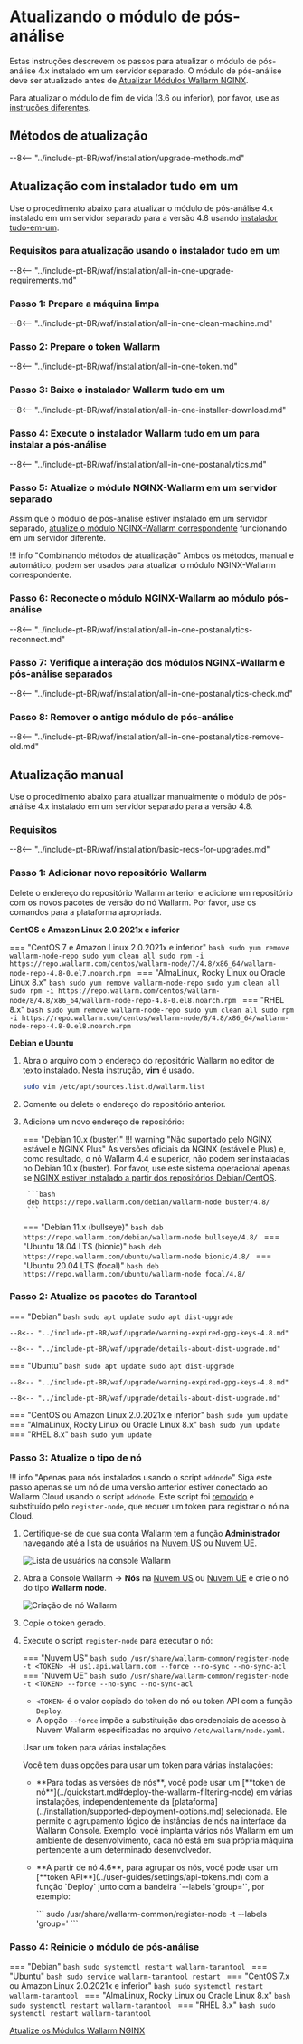 [docs-module-update]:           nginx-modules.md
[img-wl-console-users]:         ../images/check-users.png 
[img-create-wallarm-node]:      ../images/user-guides/nodes/create-cloud-node.png
[img-attacks-in-interface]:     ../images/admin-guides/test-attacks-quickstart.png
[wallarm-token-types]:          ../user-guides/nodes/nodes.md#api-and-node-tokens-for-node-creation
[tarantool-status]:             ../images/tarantool-status.png
[statistics-service-all-parameters]: ../admin-en/configure-statistics-service.md
[configure-proxy-balancer-instr]:   ../admin-en/configuration-guides/access-to-wallarm-api-via-proxy.md

# Atualizando o módulo de pós-análise

Estas instruções descrevem os passos para atualizar o módulo de pós-análise 4.x instalado em um servidor separado. O módulo de pós-análise deve ser atualizado antes de [Atualizar Módulos Wallarm NGINX][docs-module-update].

Para atualizar o módulo de fim de vida (3.6 ou inferior), por favor, use as [instruções diferentes](older-versions/separate-postanalytics.md).

## Métodos de atualização

--8<-- "../include-pt-BR/waf/installation/upgrade-methods.md"

## Atualização com instalador tudo em um

Use o procedimento abaixo para atualizar o módulo de pós-análise 4.x instalado em um servidor separado para a versão 4.8 usando [instalador tudo-em-um](../installation/nginx/all-in-one.md).

### Requisitos para atualização usando o instalador tudo em um

--8<-- "../include-pt-BR/waf/installation/all-in-one-upgrade-requirements.md"

### Passo 1: Prepare a máquina limpa

--8<-- "../include-pt-BR/waf/installation/all-in-one-clean-machine.md"

### Passo 2: Prepare o token Wallarm

--8<-- "../include-pt-BR/waf/installation/all-in-one-token.md"

### Passo 3: Baixe o instalador Wallarm tudo em um

--8<-- "../include-pt-BR/waf/installation/all-in-one-installer-download.md"

### Passo 4: Execute o instalador Wallarm tudo em um para instalar a pós-análise

--8<-- "../include-pt-BR/waf/installation/all-in-one-postanalytics.md"

### Passo 5: Atualize o módulo NGINX-Wallarm em um servidor separado

Assim que o módulo de pós-análise estiver instalado em um servidor separado, [atualize o módulo NGINX-Wallarm correspondente](nginx-modules.md) funcionando em um servidor diferente.

!!! info "Combinando métodos de atualização"
    Ambos os métodos, manual e automático, podem ser usados para atualizar o módulo NGINX-Wallarm correspondente.

### Passo 6: Reconecte o módulo NGINX-Wallarm ao módulo pós-análise

--8<-- "../include-pt-BR/waf/installation/all-in-one-postanalytics-reconnect.md"

### Passo 7: Verifique a interação dos módulos NGINX‑Wallarm e pós-análise separados

--8<-- "../include-pt-BR/waf/installation/all-in-one-postanalytics-check.md"

### Passo 8: Remover o antigo módulo de pós-análise

--8<-- "../include-pt-BR/waf/installation/all-in-one-postanalytics-remove-old.md"

## Atualização manual

Use o procedimento abaixo para atualizar manualmente o módulo de pós-análise 4.x instalado em um servidor separado para a versão 4.8.

### Requisitos 

--8<-- "../include-pt-BR/waf/installation/basic-reqs-for-upgrades.md"

### Passo 1: Adicionar novo repositório Wallarm

Delete o endereço do repositório Wallarm anterior e adicione um repositório com os novos pacotes de versão do nó Wallarm. Por favor, use os comandos para a plataforma apropriada.

**CentOS e Amazon Linux 2.0.2021x e inferior**

=== "CentOS 7 e Amazon Linux 2.0.2021x e inferior"
    ```bash
    sudo yum remove wallarm-node-repo
    sudo yum clean all
    sudo rpm -i https://repo.wallarm.com/centos/wallarm-node/7/4.8/x86_64/wallarm-node-repo-4.8-0.el7.noarch.rpm
    ```
=== "AlmaLinux, Rocky Linux ou Oracle Linux 8.x"
    ```bash
    sudo yum remove wallarm-node-repo
    sudo yum clean all
    sudo rpm -i https://repo.wallarm.com/centos/wallarm-node/8/4.8/x86_64/wallarm-node-repo-4.8-0.el8.noarch.rpm
    ```
=== "RHEL 8.x"
    ```bash
    sudo yum remove wallarm-node-repo
    sudo yum clean all
    sudo rpm -i https://repo.wallarm.com/centos/wallarm-node/8/4.8/x86_64/wallarm-node-repo-4.8-0.el8.noarch.rpm
    ```

**Debian e Ubuntu**

1. Abra o arquivo com o endereço do repositório Wallarm no editor de texto instalado. Nesta instrução, **vim** é usado.

    ```bash
    sudo vim /etc/apt/sources.list.d/wallarm.list
    ```
2. Comente ou delete o endereço do repositório anterior.
3. Adicione um novo endereço de repositório:

    === "Debian 10.x (buster)"
        !!! warning "Não suportado pelo NGINX estável e NGINX Plus"
            As versões oficiais da NGINX (estável e Plus) e, como resultado, o nó Wallarm 4.4 e superior, não podem ser instaladas no Debian 10.x (buster). Por favor, use este sistema operacional apenas se [NGINX estiver instalado a partir dos repositórios Debian/CentOS](../installation/nginx/dynamic-module-from-distr.md).

        ```bash
        deb https://repo.wallarm.com/debian/wallarm-node buster/4.8/
        ```
    === "Debian 11.x (bullseye)"
        ```bash
        deb https://repo.wallarm.com/debian/wallarm-node bullseye/4.8/
        ```
    === "Ubuntu 18.04 LTS (bionic)"
        ```bash
        deb https://repo.wallarm.com/ubuntu/wallarm-node bionic/4.8/
        ```
    === "Ubuntu 20.04 LTS (focal)"
        ```bash
        deb https://repo.wallarm.com/ubuntu/wallarm-node focal/4.8/
        ```

### Passo 2: Atualize os pacotes do Tarantool 

=== "Debian"
    ```bash
    sudo apt update
    sudo apt dist-upgrade
    ```

    --8<-- "../include-pt-BR/waf/upgrade/warning-expired-gpg-keys-4.8.md"

    --8<-- "../include-pt-BR/waf/upgrade/details-about-dist-upgrade.md"
=== "Ubuntu"
    ```bash
    sudo apt update
    sudo apt dist-upgrade
    ```

    --8<-- "../include-pt-BR/waf/upgrade/warning-expired-gpg-keys-4.8.md"

    --8<-- "../include-pt-BR/waf/upgrade/details-about-dist-upgrade.md"
=== "CentOS ou Amazon Linux 2.0.2021x e inferior"
    ```bash
    sudo yum update
    ```
=== "AlmaLinux, Rocky Linux ou Oracle Linux 8.x"
    ```bash
    sudo yum update
    ```
=== "RHEL 8.x"
    ```bash
    sudo yum update
    ```

### Passo 3: Atualize o tipo de nó

!!! info "Apenas para nós instalados usando o script `addnode`"
    Siga este passo apenas se um nó de uma versão anterior estiver conectado ao Wallarm Cloud usando o script `addnode`. Este script foi [removido](what-is-new.md#removal-of-the-email-password-based-node-registration) e substituído pelo `register-node`, que requer um token para registrar o nó na Cloud.

1. Certifique-se de que sua conta Wallarm tem a função **Administrador** navegando até a lista de usuários na [Nuvem US](https://us1.my.wallarm.com/settings/users) ou [Nuvem UE](https://my.wallarm.com/settings/users).

    ![Lista de usuários na console Wallarm][img-wl-console-users]
1. Abra a Console Wallarm → **Nós** na [Nuvem US](https://us1.my.wallarm.com/nodes) ou [Nuvem UE](https://my.wallarm.com/nodes) e crie o nó do tipo **Wallarm node**.

    ![Criação de nó Wallarm][img-create-wallarm-node]
1. Copie o token gerado.
1. Execute o script `register-node` para executar o nó:

    === "Nuvem US"
        ``` bash
        sudo /usr/share/wallarm-common/register-node -t <TOKEN> -H us1.api.wallarm.com --force --no-sync --no-sync-acl
        ```
    === "Nuvem UE"
        ``` bash
        sudo /usr/share/wallarm-common/register-node -t <TOKEN> --force --no-sync --no-sync-acl
        ```
    
    * `<TOKEN>` é o valor copiado do token do nó ou token API com a função `Deploy`.
    * A opção `--force` impõe a substituição das credenciais de acesso à Nuvem Wallarm especificadas no arquivo `/etc/wallarm/node.yaml`.

    <div class="admonition info"> <p class="admonition-title">Usar um token para várias instalações</p> <p>Você tem duas opções para usar um token para várias instalações:</p> <ul><li>**Para todas as versões de nós**, você pode usar um [**token de nó**](../quickstart.md#deploy-the-wallarm-filtering-node) em várias instalações, independentemente da [plataforma](../installation/supported-deployment-options.md) selecionada. Ele permite o agrupamento lógico de instâncias de nós na interface da Wallarm Console. Exemplo: você implanta vários nós Wallarm em um ambiente de desenvolvimento, cada nó está em sua própria máquina pertencente a um determinado desenvolvedor.</li><li><p>**A partir de nó 4.6**, para agrupar os nós, você pode usar um [**token API**](../user-guides/settings/api-tokens.md) com a função `Deploy` junto com a bandeira `--labels 'group=<GROUP>'`, por exemplo:</p>
    ```
    sudo /usr/share/wallarm-common/register-node -t <TOKEN API COM FUNÇÃO DEPLOY> --labels 'group=<GROUP>'
    ```
    </p></li></ul></div>

### Passo 4: Reinicie o módulo de pós-análise

=== "Debian"
    ```bash
    sudo systemctl restart wallarm-tarantool
    ```
=== "Ubuntu"
    ```bash
    sudo service wallarm-tarantool restart
    ```
=== "CentOS 7.x ou Amazon Linux 2.0.2021x e inferior"
    ```bash
    sudo systemctl restart wallarm-tarantool
    ```
=== "AlmaLinux, Rocky Linux ou Oracle Linux 8.x"
    ```bash
    sudo systemctl restart wallarm-tarantool
    ```
=== "RHEL 8.x"
    ```bash
    sudo systemctl restart wallarm-tarantool
    ```

[Atualize os Módulos Wallarm NGINX][docs-module-update]